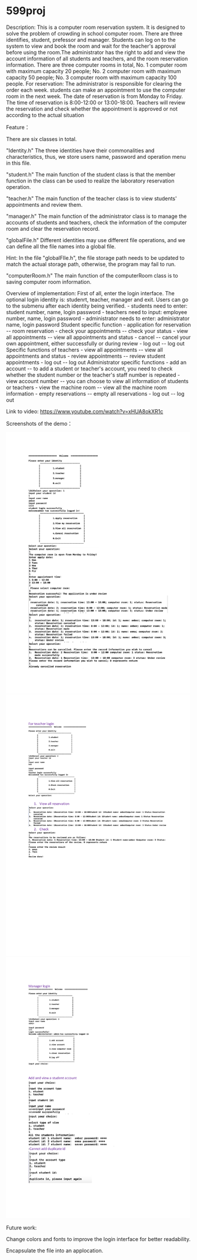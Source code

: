# 599proj

Description:
    This is a computer room reservation system. It is designed to solve the problem of crowding in school computer room.
    There are three identifies, student, prefessor and manager. Students can log on to the system to view and book the room and wait for the teacher's approval before using the room.The administrator has the right to add and view the account information of all students and teachers, and the room reservation information. 
    There are three computer rooms in total, No. 1 computer room with maximum capacity 20 people; No. 2 computer room with maximum capacity 50 people; No. 3 computer room with maximum capacity 100 people.
    For reservation:
        The administrator is responsible for clearing the order each week.
        students can make an appointment to use the computer room in the next week. The date of reservation is from Monday to Friday. The time of reservation is 8:00-12:00 or 13:00-18:00.
        Teachers will review the reservation and check whether the appointment is approved or not according to the actual situation




Feature：

There are six classes in total.

"Identity.h"
The three identities have their commonalities and characteristics, thus, we store users name, password and operation menu in this file.

"student.h"
The main function of the student class is that the member function in the class can be used to realize the laboratory reservation operation.

"teacher.h"
The main function of the teacher class is to view students' appointments and review them.

"manager.h"
The main function of the administrator class is to manage the accounts of students and teachers, check the information of the computer room and clear the reservation record.

"globalFile.h"
Different identities may use different file operations, and we can define all the file names into a global file.

Hint: In the file "globalFIle.h", the file storage path needs to be updated to match the actual storage path, otherwise, the program may fail to run.

"computerRoom.h"
The main function of the computerRoom class is to saving computer room information.

    
    
    
Overview of implementation:
    First of all, enter the login interface. The optional login identity is: studenrt, teacher, manager and exit. 
    Users can go to the submenu after each identity being verified.
        - students need to enter: student number, name, login password
        - teachers need to input: employee number, name, login password
        - administrator needs to enter: administrator name, login password
    Student specific function
    - application for reservation -- room reservation
    - check your appointments -- check your status
    - view all appointments -- view all appointments and status
    - cancel -- cancel your own appointment, either successfully or during review
    - log out -- log out
    Specific functions of teachers
    - view all appointments -- view all appointments and status
    - review appointments -- review student appointments
    - log out -- log out
    Administrator specific functions
    - add an account -- to add a student or teacher's account, you need to check whether the student number or the teacher's staff number is repeated
    - view account number -- you can choose to view all information of students or teachers
    - view the machine room -- view all the machine room information
    - empty reservations -- empty all reservations
    - log out -- log out
    
    

Link to video:
https://www.youtube.com/watch?v=xHUA8okXR1c


Screenshots of the demo：


<img alt="Diagram" src="https://github.com/zhang929292/599proj/blob/master/student.png" width="500" text-align="center">
<img alt="Diagram" src="https://github.com/zhang929292/599proj/blob/master/teacher.png" width="500" text-align="center">
<img alt="Diagram" src="https://github.com/zhang929292/599proj/blob/master/manager.png" width="500" text-align="center">


Future work:

Change colors and fonts to improve the login interface for better readability.

Encapsulate the file into an applocation.
